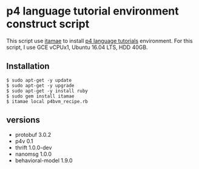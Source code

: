 # p4 language tutorial environment construct script

This script use [itamae](https://github.com/itamae-kitchen/itamae) to
install [p4 language tutorials](https://github.com/p4lang/tutorials) environment.
For this script, I use GCE vCPUx1, Ubuntu 16.04 LTS, HDD 40GB.

## Installation

```
$ sudo apt-get -y update
$ sudo apt-get -y upgrade
$ sudo apt-get -y install ruby
$ sudo gem install itamae
$ itamae local p4bvm_recipe.rb
```

## versions

- protobuf 3.0.2
- p4v 0.1
- thrift 1.0.0-dev
- nanomsg 1.0.0
- behavioral-model 1.9.0

